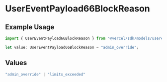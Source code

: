 # UserEventPayload66BlockReason

## Example Usage

```typescript
import { UserEventPayload66BlockReason } from "@vercel/sdk/models/userevent.js";

let value: UserEventPayload66BlockReason = "admin_override";
```

## Values

```typescript
"admin_override" | "limits_exceeded"
```